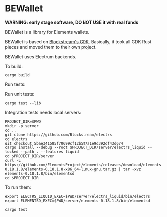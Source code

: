 # BEWallet

**WARNING: early stage software, DO NOT USE it with real funds**

BEWallet is a library for Elements wallets.

BEWallet is based on [Blockstream's GDK](https://github.com/Blockstream/gdk).
Basically, it took all GDK Rust pieces and moved them to their own project.

BEWallet uses Electrum backends.

To build:

```
cargo build
```

Run tests:

Run unit tests:
```
cargo test --lib
```

Integration tests needs local servers:
```
PROJECT_DIR=$PWD
mkdir -p server
cd ..
git clone https://github.com/Blockstream/electrs
cd electrs
git checkout 5bae341585f70699cf12b587a1e9d392df43d674
cargo install --debug --root $PROJECT_DIR/server/electrs_liquid --locked --path . --features liquid
cd $PROJECT_DIR/server
curl -L https://github.com/ElementsProject/elements/releases/download/elements-0.18.1.8/elements-0.18.1.8-x86_64-linux-gnu.tar.gz | tar -xvz elements-0.18.1.8/bin/elementsd
cd $PROJECT_DIR
```

To run them:
```
export ELECTRS_LIQUID_EXEC=$PWD/server/electrs_liquid/bin/electrs
export ELEMENTSD_EXEC=$PWD/server/elements-0.18.1.8/bin/elementsd

cargo test
```
